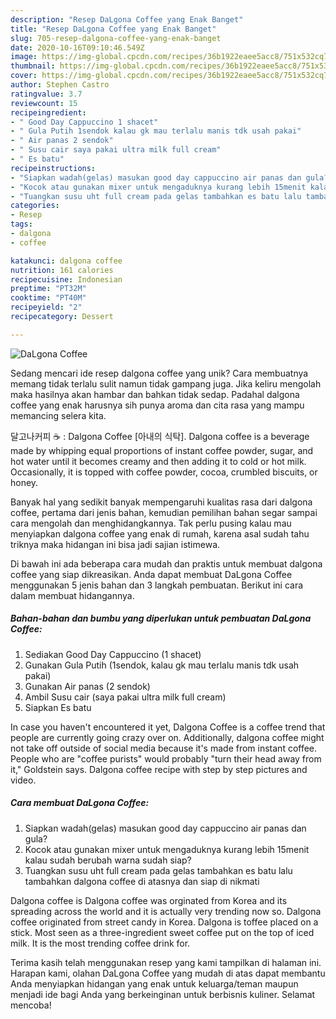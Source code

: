 ```yaml
---
description: "Resep DaLgona Coffee yang Enak Banget"
title: "Resep DaLgona Coffee yang Enak Banget"
slug: 705-resep-dalgona-coffee-yang-enak-banget
date: 2020-10-16T09:10:46.549Z
image: https://img-global.cpcdn.com/recipes/36b1922eaee5acc8/751x532cq70/dalgona-coffee-foto-resep-utama.jpg
thumbnail: https://img-global.cpcdn.com/recipes/36b1922eaee5acc8/751x532cq70/dalgona-coffee-foto-resep-utama.jpg
cover: https://img-global.cpcdn.com/recipes/36b1922eaee5acc8/751x532cq70/dalgona-coffee-foto-resep-utama.jpg
author: Stephen Castro
ratingvalue: 3.7
reviewcount: 15
recipeingredient:
- " Good Day Cappuccino 1 shacet"
- " Gula Putih 1sendok kalau gk mau terlalu manis tdk usah pakai"
- " Air panas 2 sendok"
- " Susu cair saya pakai ultra milk full cream"
- " Es batu"
recipeinstructions:
- "Siapkan wadah(gelas) masukan good day cappuccino air panas dan gula?"
- "Kocok atau gunakan mixer untuk mengaduknya kurang lebih 15menit kalau sudah berubah warna sudah siap?"
- "Tuangkan susu uht full cream pada gelas tambahkan es batu lalu tambahkan dalgona coffee di atasnya dan siap di nikmati"
categories:
- Resep
tags:
- dalgona
- coffee

katakunci: dalgona coffee 
nutrition: 161 calories
recipecuisine: Indonesian
preptime: "PT32M"
cooktime: "PT40M"
recipeyield: "2"
recipecategory: Dessert

---
```



![DaLgona Coffee](https://img-global.cpcdn.com/recipes/36b1922eaee5acc8/751x532cq70/dalgona-coffee-foto-resep-utama.jpg)

Sedang mencari ide resep dalgona coffee yang unik? Cara membuatnya memang tidak terlalu sulit namun tidak gampang juga. Jika keliru mengolah maka hasilnya akan hambar dan bahkan tidak sedap. Padahal dalgona coffee yang enak harusnya sih punya aroma dan cita rasa yang mampu memancing selera kita.

달고나커피 ☕️ : Dalgona Coffee [아내의 식탁]. Dalgona coffee is a beverage made by whipping equal proportions of instant coffee powder, sugar, and hot water until it becomes creamy and then adding it to cold or hot milk. Occasionally, it is topped with coffee powder, cocoa, crumbled biscuits, or honey.

Banyak hal yang sedikit banyak mempengaruhi kualitas rasa dari dalgona coffee, pertama dari jenis bahan, kemudian pemilihan bahan segar sampai cara mengolah dan menghidangkannya. Tak perlu pusing kalau mau menyiapkan dalgona coffee yang enak di rumah, karena asal sudah tahu triknya maka hidangan ini bisa jadi sajian istimewa.


Di bawah ini ada beberapa cara mudah dan praktis untuk membuat dalgona coffee yang siap dikreasikan. Anda dapat membuat DaLgona Coffee menggunakan 5 jenis bahan dan 3 langkah pembuatan. Berikut ini cara dalam membuat hidangannya.

<!--inarticleads1-->

##### Bahan-bahan dan bumbu yang diperlukan untuk pembuatan DaLgona Coffee:

1. Sediakan  Good Day Cappuccino (1 shacet)
1. Gunakan  Gula Putih (1sendok, kalau gk mau terlalu manis tdk usah pakai)
1. Gunakan  Air panas (2 sendok)
1. Ambil  Susu cair (saya pakai ultra milk full cream)
1. Siapkan  Es batu


In case you haven&#39;t encountered it yet, Dalgona Coffee is a coffee trend that people are currently going crazy over on. Additionally, dalgona coffee might not take off outside of social media because it&#39;s made from instant coffee. People who are &#34;coffee purists&#34; would probably &#34;turn their head away from it,&#34; Goldstein says. Dalgona coffee recipe with step by step pictures and video. 

<!--inarticleads2-->

##### Cara membuat DaLgona Coffee:

1. Siapkan wadah(gelas) masukan good day cappuccino air panas dan gula?
1. Kocok atau gunakan mixer untuk mengaduknya kurang lebih 15menit kalau sudah berubah warna sudah siap?
1. Tuangkan susu uht full cream pada gelas tambahkan es batu lalu tambahkan dalgona coffee di atasnya dan siap di nikmati


Dalgona coffee is Dalgona coffee was orginated from Korea and its spreading across the world and it is actually very trending now so. Dalgona coffee originated from street candy in Korea. Dalgona is toffee placed on a stick. Most seen as a three-ingredient sweet coffee put on the top of iced milk. It is the most trending coffee drink for. 

Terima kasih telah menggunakan resep yang kami tampilkan di halaman ini. Harapan kami, olahan DaLgona Coffee yang mudah di atas dapat membantu Anda menyiapkan hidangan yang enak untuk keluarga/teman maupun menjadi ide bagi Anda yang berkeinginan untuk berbisnis kuliner. Selamat mencoba!
